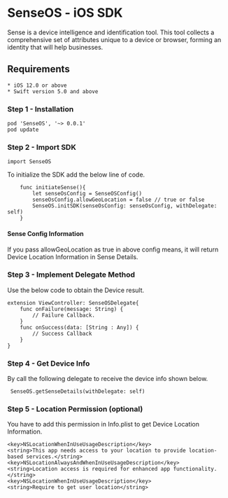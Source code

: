 # SenseOS - iOS SDK 

Sense is a device intelligence and identification tool. This tool collects a comprehensive set of attributes unique to a device or browser, forming an identity that will help businesses.

## Requirements
    * iOS 12.0 or above
    * Swift version 5.0 and above

### Step 1 - Installation
```
pod 'SenseOS', '~> 0.0.1'
pod update
```
### Step 2 - Import SDK
```
import SenseOS
```
To initialize the SDK add the below line of code.

```
    func initiateSense(){
        let senseOsConfig = SenseOSConfig()
        senseOsConfig.allowGeoLocation = false // true or false
        SenseOS.initSDK(senseOsConfig: senseOsConfig, withDelegate: self)
    }

```
#### Sense Config Information

If you pass allowGeoLocation as true in above config means, it will return Device Location Information in Sense Details.

### Step 3 - Implement  Delegate Method
Use the below code to obtain the Device result.
```
extension ViewController: SenseOSDelegate{
    func onFailure(message: String) {
        // Failure Callback.
    }
    func onSuccess(data: [String : Any]) {
        // Success Callback
    }
}
```
### Step 4 - Get Device Info
By call the following delegate to receive the device info shown below.
```
 SenseOS.getSenseDetails(withDelegate: self)
```
### Step 5 - Location Permission (optional)
You have to add this permission in Info.plist to get Device Location Information.

```
<key>NSLocationWhenInUseUsageDescription</key>
<string>This app needs access to your location to provide location-based services.</string>
<key>NSLocationAlwaysAndWhenInUseUsageDescription</key>
<string>Location access is required for enhanced app functionality.</string>
<key>NSLocationWhenInUseUsageDescription</key>
<string>Require to get user location</string>
```
